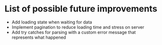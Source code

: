 # List of possible future improvements

- Add loading state when waiting for data
- Implement pagination to reduce loading time and stress on server
- Add try catches for parsing with a custom error message that represents what happened